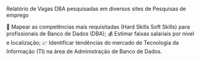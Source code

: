 Relatório de Vagas DBA pesquisadas em diversos sites de Pesquisas de emprego

🔎 Mapear as competências mais requisitadas (Hard Skills Soft Skills) para profissionais de Banco de Dados (DBA);
💰 Estimar faixas salariais por nível e localização;
📈 Identificar tendências do mercado de Tecnologia da Informação (TI) na área de Administração de Banco de Dados.

